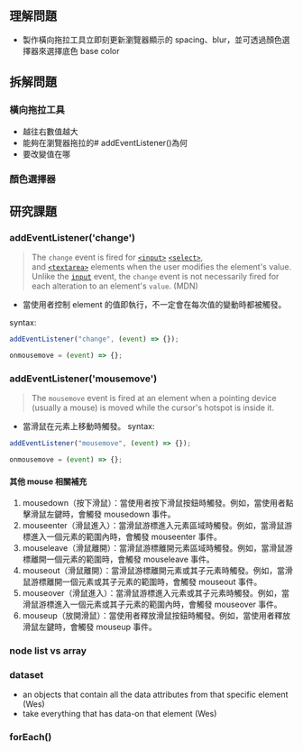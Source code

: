 ## 理解問題

- 製作橫向拖拉工具立即刻更新瀏覽器顯示的 spacing、blur，並可透過顏色選擇器來選擇底色 base color

## 拆解問題

### 橫向拖拉工具

- 越往右數值越大
- 能夠在瀏覽器拖拉的# addEventListener()為何
- 要改變值在哪

### 顏色選擇器

## 研究課題

### addEventListener('change')

> The `change` event is fired for [`<input>`](https://developer.mozilla.org/en-US/docs/Web/HTML/Element/input) [`<select>`](https://developer.mozilla.org/en-US/docs/Web/HTML/Element/select), and [`<textarea>`](https://developer.mozilla.org/en-US/docs/Web/HTML/Element/textarea) elements when the user modifies the element's value. Unlike the [`input`](https://developer.mozilla.org/en-US/docs/Web/API/HTMLElement/input_event "input") event, the `change` event is not necessarily fired for each alteration to an element's `value`. (MDN)

- 當使用者控制 element 的值即執行，不一定會在每次值的變動時都被觸發。

syntax:

```javascript
addEventListener("change", (event) => {});

onmousemove = (event) => {};
```

### addEventListener('mousemove')

> The `mousemove` event is fired at an element when a pointing device (usually a mouse) is moved while the cursor's hotspot is inside it.

- 當滑鼠在元素上移動時觸發。
  syntax:

```javascript
addEventListener("mousemove", (event) => {});

onmousemove = (event) => {};
```

#### 其他 mouse 相關補充

1.  mousedown（按下滑鼠）：當使用者按下滑鼠按鈕時觸發。例如，當使用者點擊滑鼠左鍵時，會觸發 mousedown 事件。
2.  mouseenter（滑鼠進入）：當滑鼠游標進入元素區域時觸發。例如，當滑鼠游標進入一個元素的範圍內時，會觸發 mouseenter 事件。
3.  mouseleave（滑鼠離開）：當滑鼠游標離開元素區域時觸發。例如，當滑鼠游標離開一個元素的範圍時，會觸發 mouseleave 事件。
4.  mouseout（滑鼠離開）：當滑鼠游標離開元素或其子元素時觸發。例如，當滑鼠游標離開一個元素或其子元素的範圍時，會觸發 mouseout 事件。
5.  mouseover（滑鼠進入）：當滑鼠游標進入元素或其子元素時觸發。例如，當滑鼠游標進入一個元素或其子元素的範圍內時，會觸發 mouseover 事件。
6.  mouseup（放開滑鼠）：當使用者釋放滑鼠按鈕時觸發。例如，當使用者釋放滑鼠左鍵時，會觸發 mouseup 事件。

### node list vs array

### dataset

- an objects that contain all the data attributes from that specific element (Wes)
- take everything that has data-on that element (Wes)

### forEach()
